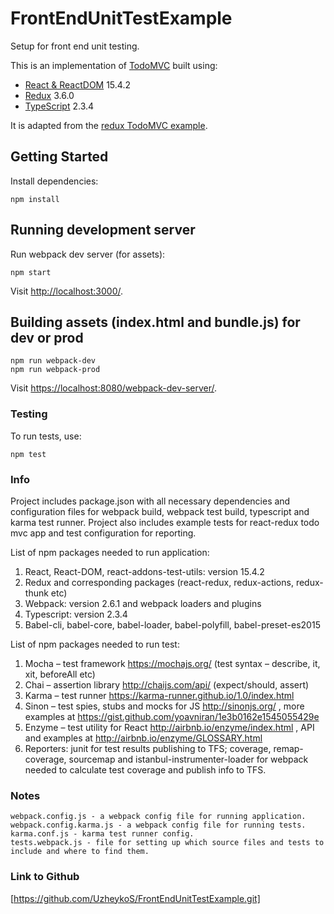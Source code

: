 # FrontEndUnitTestExample
Setup for front end unit testing.

This is an implementation of [TodoMVC](http://todomvc.com/) built using:

- [React & ReactDOM](http://facebook.github.io/react/) 15.4.2
- [Redux](https://github.com/rackt/redux) 3.6.0
- [TypeScript](http://www.typescriptlang.org/) 2.3.4

It is adapted from the [redux TodoMVC example](https://github.com/rackt/redux/tree/master/examples/todomvc).

## Getting Started

Install dependencies:

```
npm install
```

## Running development server

Run webpack dev server (for assets):

```
npm start
```

Visit [http://localhost:3000/](http://localhost:3000/).

## Building assets (index.html and bundle.js) for dev or prod

```
npm run webpack-dev
npm run webpack-prod
```

Visit [https://localhost:8080/webpack-dev-server/](https://localhost:8080/webpack-dev-server/).

### Testing

To run tests, use:

```
npm test
```

### Info

Project includes package.json with all necessary dependencies and configuration files for webpack build, webpack test build, typescript and karma test runner. Project also includes example tests for react-redux todo mvc app and test configuration for reporting.

List of npm packages needed to run application:

1. React, React-DOM, react-addons-test-utils: version 15.4.2
2. Redux and corresponding packages (react-redux, redux-actions, redux-thunk etc)
3. Webpack: version 2.6.1 and webpack loaders and plugins
4. Typescript: version 2.3.4
5. Babel-cli, babel-core, babel-loader, babel-polyfill, babel-preset-es2015

List of npm packages needed to run test:

1. Mocha – test framework https://mochajs.org/  (test syntax – describe, it, xit, beforeAll etc)
2. Chai – assertion library http://chaijs.com/api/  (expect/should, assert)
3. Karma – test runner https://karma-runner.github.io/1.0/index.html
4. Sinon – test spies, stubs and mocks for JS http://sinonjs.org/  , more examples at  https://gist.github.com/yoavniran/1e3b0162e1545055429e 
5. Enzyme – test utility for React http://airbnb.io/enzyme/index.html , API and examples at http://airbnb.io/enzyme/GLOSSARY.html
6. Reporters: junit for test results publishing to TFS; coverage, remap-coverage, sourcemap and istanbul-instrumenter-loader for webpack needed to calculate test coverage and publish info to TFS.

### Notes
```
webpack.config.js - a webpack config file for running application.
webpack.config.karma.js - a webpack config file for running tests.
karma.conf.js - karma test runner config.
tests.webpack.js - file for setting up which source files and tests to include and where to find them.
```

### Link to Github

[https://github.com/UzheykoS/FrontEndUnitTestExample.git]
